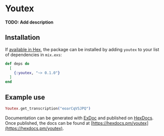 # Youtex

**TODO: Add description**

## Installation

If [available in Hex](https://hex.pm/docs/publish), the package can be installed
by adding `youtex` to your list of dependencies in `mix.exs`:

```elixir
def deps do
  [
    {:youtex, "~> 0.1.0"}
  ]
end
```

## Example use

```elixir
Youtex.get_transcription("eoarCqVSJPQ")
```

Documentation can be generated with [ExDoc](https://github.com/elixir-lang/ex_doc)
and published on [HexDocs](https://hexdocs.pm). Once published, the docs can
be found at [https://hexdocs.pm/youtex](https://hexdocs.pm/youtex).


